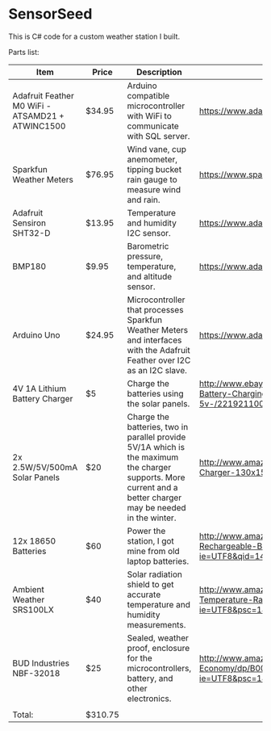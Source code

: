 # SensorSeed

This is C# code for a custom weather station I built. 

Parts list:

| Item                                             | Price   | Description                                                                                                                                                   | Link                                                                                                                                          |
|--------------------------------------------------|---------|---------------------------------------------------------------------------------------------------------------------------------------------------------------|-----------------------------------------------------------------------------------------------------------------------------------------------|
| Adafruit Feather M0 WiFi - ATSAMD21 + ATWINC1500 | $34.95  | Arduino compatible microcontroller with WiFi to communicate with SQL server.                                                                                  | https://www.adafruit.com/product/3010                                                                                                         |
| Sparkfun Weather Meters                          | $76.95  | Wind vane, cup anemometer, tipping bucket rain gauge to measure wind and rain.                                                                                | https://www.sparkfun.com/products/8942                                                                                                        |
| Adafruit Sensiron SHT32-D                        | $13.95  | Temperature and humidity I2C sensor.                                                                                                                          | https://www.adafruit.com/product/2857                                                                                                         |
| BMP180                                           | $9.95   | Barometric pressure, temperature, and altitude sensor.                                                                                                        | https://www.adafruit.com/product/1603                                                                                                         |
| Arduino Uno                                      | $24.95  | Microcontroller that processes Sparkfun Weather Meters and interfaces with the Adafruit Feather over I2C as an I2C slave.                                     | https://www.adafruit.com/products/50                                                                                                          |
| 4V 1A Lithium Battery Charger                    | $5      | Charge the batteries using the solar panels.                                                                                                                  | http://www.ebay.com/itm/10PCS-5V-Mini-USB-1A-Lithium-Battery-Charging-Board-Charger-Module-IN-4-5V-5-5v-/221921100545                         |
| 2x 2.5W/5V/500mA Solar Panels                    | $20     | Charge the batteries, two in parallel provide 5V/1A which is the maximum the charger supports. More current and a better charger may be needed in the winter. | http://www.amazon.com/ALLPOWERS-Encapsulated-Battery-Charger-130x150mm/dp/B00CBT8A14                                                          |
| 12x 18650 Batteries                              | $60     | Power the station, I got mine from old laptop batteries.                                                                                                      | http://www.amazon.com/Samsung-INR18650-25R-18650-Rechargeable-Batteries/dp/B00NUI46HM/ref=sr_1_5?ie=UTF8&qid=1463718225&sr=8-5&keywords=18650 |
| Ambient Weather SRS100LX                         | $40     | Solar radiation shield to get accurate temperature and humidity measurements.                                                                                 | http://www.amazon.com/Ambient-Weather-SRS100LX-Temperature-Radiation/dp/B003EB3GE4?ie=UTF8&psc=1&redirect=true&ref_=oh_aui_detailpage_o06_s00 |
| BUD Industries NBF-32018                         | $25     | Sealed, weather proof, enclosure for the microcontrollers, battery, and other electronics.                                                                    | http://www.amazon.com/BUD-Industries-NBF-32018-Plastic-Economy/dp/B005T990I0?ie=UTF8&psc=1&redirect=true&ref_=oh_aui_detailpage_o00_s00       |
|                                                  |         |                                                                                                                                                               |                                                                                                                                               |
| Total:                                           | $310.75 |                                                                                                                                                               |                                                                                                                                               |
